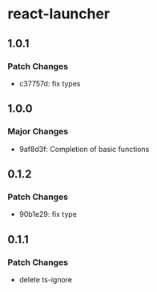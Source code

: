 # react-launcher

## 1.0.1

### Patch Changes

-   c37757d: fix types

## 1.0.0

### Major Changes

-   9af8d3f: Completion of basic functions

## 0.1.2

### Patch Changes

-   90b1e29: fix type

## 0.1.1

### Patch Changes

-   delete ts-ignore
